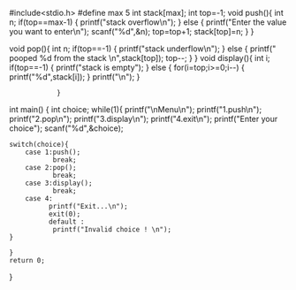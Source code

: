#include<stdio.h>
#define max 5
int stack[max];
int top=-1;
void push(){
    int n;
    if(top==max-1)
    {
        printf("stack overflow\n");
    }
    else
    {
        printf("Enter the value you want to enter\n");
        scanf("%d",&n);
        top=top+1;
        stack[top]=n;
    }
}

void pop(){
    int n;
    if(top==-1)
    {
        printf("stack underflow\n");
    }
    else
    {
        printf(" pooped %d from the stack \n",stack[top]);
        top--;
    }
  }
  void display(){
       int i;
       if(top==-1)
       {
           printf("stack is empty");
       }
       else
       {
           for(i=top;i>=0;i--)
           {
               printf("%d",stack[i]);
           }
           printf("\n");
       }
       
                }
                
int main()
{
    int choice;
    while(1){
            printf("\nMenu\n");
            printf("1.push\n");
            printf("2.pop\n");
            printf("3.display\n");
            printf("4.exit\n");
            printf("Enter your choice");
            scanf("%d",&choice);
            
    switch(choice){
        case 1:push();
               break;
        case 2:pop();
               break;
        case 3:display();
               break;
        case 4:
              printf("Exit...\n");
              exit(0);
              default :
               printf("Invalid choice ! \n");
    }
            
    }
    return 0;
}
    
